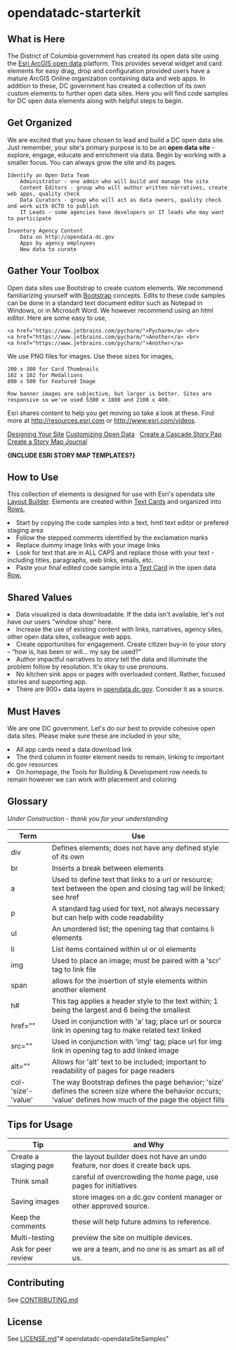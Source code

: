 # opendatadc-starterkit

What is Here
----------
The District of Columbia government has created its open data site using the <a href="http://doc.arcgis.com/en/hub/sites/design-the-layout-of-your-open-data-site.htm">Esri ArcGIS open data</a> platform. This provides several widget and card elements for easy drag, drop and configuration provided users have a mature ArcGIS Online organization containing data and web apps. In addition to these, DC government has created a collection of its own custom elements to further open data sites. Here you will find code samples for DC open data elements along with helpful steps to begin.


Get Organized
----------
We are excited that you have chosen to lead and build a DC open data site. Just remember, your site's primary purpose is to be an <b>open data site</b> - explore, engage, educate and enrichment via data. Begin by working with a smaller focus. You can always grow the site and its pages.

    Identify an Open Data Team
        Administrator - one admin who will build and manage the site
        Content Editors - group who will author written narratives, create web apps, quality check
        Data Curators - group who will act as data owners, quality check and work with OCTO to publish
        IT Leads - some agencies have developers or IT leads who may want to participate

    Inventory Agency Content
        Data on http://opendata.dc.gov
        Apps by agency employees
        New data to curate


Gather Your Toolbox
----------
Open data sites use Bootstrap to create custom elements. We recommend familiarizing yourself with <a href="https://www.w3schools.com/bootstrap/default.asp">Bootstrap</a> concepts. Edits to these code samples can be done in a standard text document editor such as Notepad in Windows, or in Microsoft Word. We however recommend using an html editor. Here are some easy to use, 

    <a href="https://www.jetbrains.com/pycharm/">Pycharm</a> <br>
    <a href="https://www.jetbrains.com/pycharm/">Another</a> <br>
    <a href="https://www.jetbrains.com/pycharm/">Another</a>

We use PNG files for images. Use these sizes for images,

    200 x 300 for Card Thumbnails
    102 x 102 for Medallions
    800 x 500 for Featured Image
    
    Row banner images are subjective, but larger is better. Sites are responsive so we've used 5300 x 1800 and 2100 x 400.
    
Esri shares content to help you get moving so take a look at these. Find more at http://resources.esri.com or http://www.esri.com/videos.

   <a href="http://doc.arcgis.com/en/hub/sites/design-the-layout-of-your-open-data-site.htm">Designing Your Site</a>
   <a href="http://www.esri.com/videos/watch?videoid=EBwNntOx0n0&channelid=UC_yE3TatdZKAXvt_TzGJ6mw&title=customizing-open-data">Customizing Open Data</a>
   <a href="https://www.arcgis.com/home/item.html?id=f99fb5f7c91f4424b6ae1ca90678f58a">Create a Cascade Story Pap</a>
   <a href="https://www.arcgis.com/home/item.html?id=da029c7670514be1b5a10b60825cd8da">Create a Story Map Journal</a>

<b>{INCLUDE ESRI STORY MAP TEMPLATES?}</b>


How to Use
----------
This collection of elements is designed for use with Esri's opendata site <a href="http://doc.arcgis.com/en/hub/sites/design-the-layout-of-your-open-data-site.htm">Layout Builder</a>. Elements are created within <a href="http://doc.arcgis.com/en/hub/sites/design-the-layout-of-your-open-data-site.htm#ESRI_SECTION1_943AEBF0EEA74B60BEE4AEF1EF8FFC58">Text Cards</A> and organized into <a href="http://doc.arcgis.com/en/hub/sites/design-the-layout-of-your-open-data-site.htm#ESRI_SECTION1_11FF2ACF716C4DB4BC9D9C7CEF7A5DC0">Rows.</a>

<li> Start by copying the code samples into a text, hmtl text editor or prefered staging area</li>

<li> Follow the stepped comments identified by the exclamation marks</li>

<li> Replace dummy image links with your image links
    
<li> Look for text that are in ALL CAPS and replace those with your text - including titles, paragraphs, web links, emails, etc.</li>
    
<li> Paste your final edited code sample into a <a href="http://doc.arcgis.com/en/hub/sites/design-the-layout-of-your-open-data-site.htm#ESRI_SECTION1_943AEBF0EEA74B60BEE4AEF1EF8FFC58">Text Card</a> in the open data <a href="http://doc.arcgis.com/en/hub/sites/design-the-layout-of-your-open-data-site.htm#ESRI_SECTION1_11FF2ACF716C4DB4BC9D9C7CEF7A5DC0">Row.</a></li>


Shared Values
----------

<li> Data visualized is data downloadable. If the data isn't available, let's not have our users "window shop" here.</li>
<li> Increase the use of existing content with links, narratives, agency sites, other open data sites, colleague web apps.</li>
<li> Create opportunities for engagement. Create citizen buy-in to your story – “how is, has been or will… my say be used?”</li>
<li> Author impactful narratives to story tell the data and illuminate the problem follow by resolution. It's okay to use pronouns.</li>
<li> No kitchen sink apps or pages with overloaded content. Rather, focused stories and supporting app.
<li> There are 900+ data layers in <a href="http://opendata.dc.gov">opendata.dc.gov</a>. Consider it as a source.</li>


Must Haves
----------
We are one DC government. Let's do our best to provide cohesive open data sites. Please make sure these are included in your site,

<li> All app cards need a data download link</li>
<li> The third column in footer element needs to remain, linking to important dc.gov resources</li>
<li> On homepage, the Tools for Building & Development row needs to remain however we can work with placement and coloring</li>


Glossary
----------
*Under Construction - thank you for your understanding*

 Term | Use
---|---
div| Defines elements; does not have any defined style of its own
br| Inserts a break between elements
a| Used to define text that links to a url or resource; text between the open and closing tag will be linked; see href
p| A standard tag used for text, not always necessary but can help with code readability
ul| An unordered list; the opening tag that contains li elements
li| List items contained within ul or ol elements
img| Used to place an image; must be paired with a 'scr' tag to link file
span| allows for the insertion of style elements within another element
h#| This tag applies a header style to the text within; 1 being the largest and 6 being the smallest
href=""| Used in conjunction with 'a' tag; place url or source link in opening tag to make related text linked
src=""| Used in conjunction with 'img' tag; place url for img link in opening tag to add linked image
alt=""| Allows for 'alt' text to be included; important to readability of pages for page readers
col-'size'-'value'|The way Bootstrap defines the page behavior; 'size' defines the screen size where the behavior occurs; 'value' defines how much of the page the object fills

Tips for Usage
----------

Tip | and Why
---|---
Create a staging page| the layout builder does not have an undo feature, nor does it create back ups.
Think small| careful of overcrowding the home page, use pages for initiatives
Saving images| store images on a dc.gov content manager or other approved source.
Keep the comments| these will help future admins to reference.
Multi-testing| preview the site on multiple devices.
Ask for peer review| we are a team, and no one is as smart as all of us.

Contributing
------------
See [CONTRIBUTING.md](../master/CONTRIBUTING.md)

License
----------
See [LICENSE.md](../master/LICENSE.md)"# opendatadc-opendataSiteSamples" 
